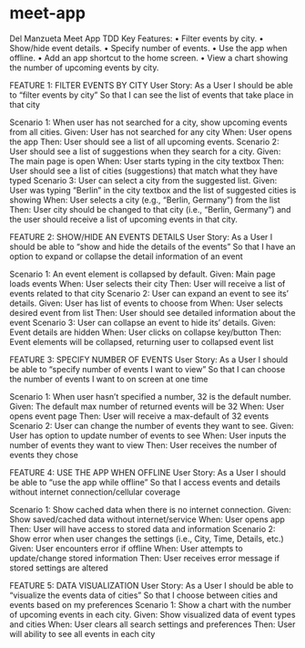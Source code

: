 # meet-app

Del Manzueta Meet App TDD
Key Features:
•	Filter events by city.
•	Show/hide event details.
•	Specify number of events.
•	Use the app when offline.
•	Add an app shortcut to the home screen.
•	View a chart showing the number of upcoming events by city.


FEATURE 1: FILTER EVENTS BY CITY
User Story:
As a User
I should be able to “filter events by city”
So that I can see the list of events that take place in that city

Scenario 1: When user has not searched for a city, show upcoming events from all cities. 
Given: User has not searched for any city
When: User opens the app
Then: User should see a list of all upcoming events.
Scenario 2: User should see a list of suggestions when they search for a city.
Given: The main page is open
When: User starts typing in the city textbox
Then: User should see a list of cities (suggestions) that match what they have typed
Scenario 3: User can select a city from the suggested list.
Given: User was typing “Berlin” in the city textbox and the list of suggested cities is showing
When: User selects a city (e.g., “Berlin, Germany”) from the list
Then: User city should be changed to that city (i.e., “Berlin, Germany”) and the user should receive a list of upcoming events in that city.




FEATURE 2: SHOW/HIDE AN EVENTS DETAILS
User Story:
As a User
I should be able to “show and hide the details of the events”
So that I have an option to expand or collapse the detail information of an event

Scenario 1: An event element is collapsed by default.
Given: Main page loads events
When: User selects their city
Then: User will receive a list of events related to that city
Scenario 2: User can expand an event to see its’ details.
Given: User has list of events to choose from
When: User selects desired event from list
Then: User should see detailed information about the event
Scenario 3: User can collapse an event to hide its’ details.
Given: Event details are hidden
When: User clicks on collapse key/button
Then: Event elements will be collapsed, returning user to collapsed event list


FEATURE 3: SPECIFY NUMBER OF EVENTS
User Story:
As a User
I should be able to “specify number of events I want to view”
So that I can choose the number of events I want to on screen at one time

Scenario 1: When user hasn’t specified a number, 32 is the default number.
Given: The default max number of returned events will be 32
When: User opens event page
Then: User will receive a max-default of 32 events
Scenario 2: User can change the number of events they want to see.
Given: User has option to update number of events to see
When: User inputs the number of events they want to view
Then: User receives the number of events they chose

FEATURE 4: USE THE APP WHEN OFFLINE
User Story:
As a User
I should be able to “use the app while offline”
So that I access events and details without internet connection/cellular coverage

Scenario 1: Show cached data when there is no internet connection.
Given: Show saved/cached data without internet/service
When: User opens app
Then: User will have access to stored data and information
Scenario 2: Show error when user changes the settings (i.e., City, Time, Details, etc.)
Given: User encounters error if offline
When: User attempts to update/change stored information
Then: User receives error message if stored settings are altered

FEATURE 5: DATA VISUALIZATION
User Story:
As a User
I should be able to “visualize the events data of cities”
So that I choose between cities and events based on my preferences
Scenario 1: Show a chart with the number of upcoming events in each city.
Given: Show visualized data of event types and cities
When: User clears all search settings and preferences
Then: User will ability to see all events in each city




